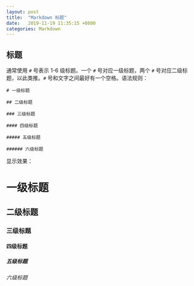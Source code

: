 ```yaml
---
layout: post
title:  "Markdown 标题"
date:   2019-11-19 11:35:15 +0800
categories: Markdown
---
```


## 标题

通常使用 `#` 号表示 1-6 级标题。一个 `#` 号对应一级标题，两个 `#` 号对应二级标题，以此类推。`#` 号和文字之间最好有一个空格。语法规则：
```text
# 一级标题

## 二级标题

### 三级标题

#### 四级标题

##### 五级标题

###### 六级标题
```
显示效果：

# 一级标题
## 二级标题
### 三级标题
#### 四级标题
##### 五级标题
###### 六级标题
